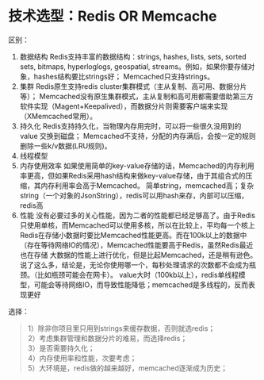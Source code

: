 # 技术选型：Redis OR Memcache

区别：
1. 数据结构
   Redis支持丰富的数据结构：strings, hashes, lists, sets, sorted sets, bitmaps, hyperloglogs, geospatial, streams。例如，如果你要存储对象，hashes结构要比strings好；
   Memcached只支持strings。
2. 集群
   Redis原生支持redis cluster集群模式（主从复制、高可用、数据分片等）；
   Memcached没有原生集群模式，主从复制和高可用都需要借助第三方软件实现（Magent+Keepalived），而数据分片则需要客户端来实现（XMemcached常用）。
3. 持久化
   Redis支持持久化，当物理内存用完时，可以将一些很久没用到的value 交换到磁盘；
   Memcached不支持，分配的内存满后，会按一定的规则删除一些k/v数据(LRU规则)。
4. 线程模型
5. 内存使用效率
   如果使用简单的key-value存储的话，Memcached的内存利用率更高，但如果Redis采用hash结构来做key-value存储，由于其组合式的压缩，其内存利用率会高于Memcached。
   简单string，memcached高；复杂string（一个对象的JsonString），redis可以用hash来存，内部可以压缩，redis高
6. 性能
   没有必要过多的关心性能，因为二者的性能都已经足够高了。由于Redis只使用单核，而Memcached可以使用多核，所以在比较上，平均每一个核上 Redis在存储小数据时要比Memcached性能更高。而在100k以上的数据中（存在等待网络IO的情况），Memcached性能要高于Redis，虽然Redis最近也在存储 大数据的性能上进行优化，但是比起Memcached，还是稍有逊色。说了这么多，结论是，无论你使用哪一个，每秒处理请求的次数都不会成为瓶颈。（比如瓶颈可能会在网卡）。
   value大时（100kb以上），redis单线程模型，可能会等待网络IO，而导致性能降低；memcached是多线程的，反而表现更好
   
选择：  
> 1）除非你项目里只用到strings来缓存数据，否则就选redis；  
> 2）考虑集群管理和数据分片的难易，而选择redis；  
> 3）是否需要持久化；  
> 4）内存使用率和性能，次要考虑；  
> 5）大环境是，redis做的越来越好，memcached逐渐成为历史；  